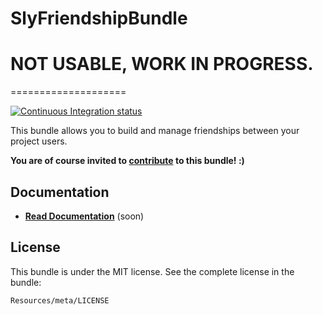 SlyFriendshipBundle
====================

# NOT USABLE, WORK IN PROGRESS.
====================

[![Continuous Integration status](https://secure.travis-ci.org/Coodit/FriendshipBundle.png)](http://travis-ci.org/Coodit/FriendshipBundle)

This bundle allows you to build and manage friendships between your project users.

**You are of course invited to [contribute](https://github.com/Coodit/FriendshipBundle/contributors) to this bundle! :)**

## Documentation

- **[Read Documentation](https://github.com/Coodit/FriendshipBundle/blob/master/Resources/doc/index.markdown)** (soon)

## License

This bundle is under the MIT license. See the complete license in the bundle:

    Resources/meta/LICENSE
